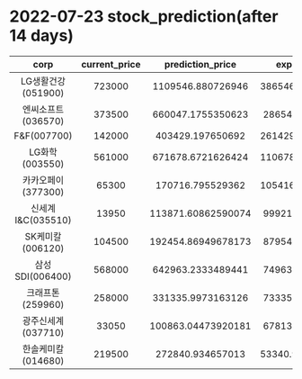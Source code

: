 # 2022-07-23 stock_prediction(after 14 days)

|   corp   |   current_price   |   prediction_price   |   expected_profit   |
|:--------:|:-----------------:|:--------------------:|:-------------------:|
|LG생활건강(051900)|723000|1109546.880726946|386546.88072694605|
|엔씨소프트(036570)|373500|660047.1755350623|286547.1755350623|
|F&F(007700)|142000|403429.197650692|261429.19765069202|
|LG화학(003550)|561000|671678.6721626424|110678.67216264235|
|카카오페이(377300)|65300|170716.795529362|105416.79552936199|
|신세계 I&C(035510)|13950|113871.60862590074|99921.60862590074|
|SK케미칼(006120)|104500|192454.86949678173|87954.86949678173|
|삼성SDI(006400)|568000|642963.2333489441|74963.23334894411|
|크래프톤(259960)|258000|331335.9973163126|73335.99731631263|
|광주신세계(037710)|33050|100863.04473920181|67813.04473920181|
|한솔케미칼(014680)|219500|272840.934657013|53340.934657012986|
